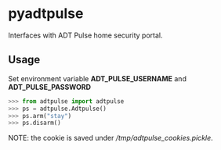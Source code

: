 # pyadtpulse

Interfaces with ADT Pulse home security portal.


## Usage

Set environment variable **ADT_PULSE_USERNAME** and **ADT_PULSE_PASSWORD**


```python
>>> from adtpulse import adtpulse
>>> ps = adtpulse.Adtpulse()
>>> ps.arm("stay")
>>> ps.disarm()
```

NOTE: the cookie is saved under */tmp/adtpulse_cookies.pickle*. 